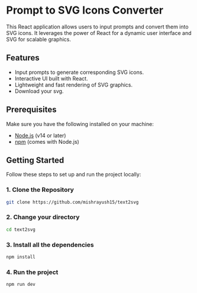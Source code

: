 
# Prompt to SVG Icons Converter

This React application allows users to input prompts and convert them into SVG icons. It leverages the power of React for a dynamic user interface and SVG for scalable graphics.

## Features

- Input prompts to generate corresponding SVG icons.
- Interactive UI built with React.
- Lightweight and fast rendering of SVG graphics.
- Download your svg.

## Prerequisites

Make sure you have the following installed on your machine:

- [Node.js](https://nodejs.org/) (v14 or later)
- [npm](https://www.npmjs.com/) (comes with Node.js)

## Getting Started

Follow these steps to set up and run the project locally:

### 1. Clone the Repository

```bash
git clone https://github.com/mishrayush15/text2svg
```

### 2. Change your directory

```bash
cd text2svg
```

### 3. Install all the dependencies

```bash
npm install
```

### 4. Run the project

```bash
npm run dev
```